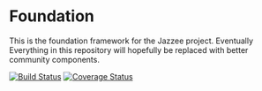 Foundation
==========

This is the foundation framework for the Jazzee project.  Eventually Everything in this repository will hopefully
be replaced with better community components.

[![Build Status](https://travis-ci.org/Jazzee/Foundation.png?branch=master)](https://travis-ci.org/Jazzee/Foundation)
[![Coverage Status](https://coveralls.io/repos/Jazzee/Foundation/badge.png?branch=master)](https://coveralls.io/r/Jazzee/Foundation?branch=master)
